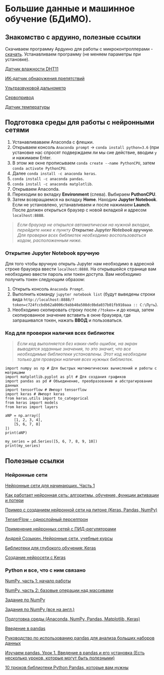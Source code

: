 # Большие данные и машинное обучение (БДиМО). 

## Знакомство с ардуино, полезные ссылки

Скачиваем программу Ардуино для работы с микроконтроллерами - [скачать](https://www.arduino.cc/download_handler.php).
Устанавливаем программу (не меняем параметры при установке).

[Датчик влажности DHT11](https://arduinomaster.ru/datchiki-arduino/datchiki-temperatury-i-vlazhnosti-dht11-dht22/)

[ИК-датчик обнаружения препятствий](http://coolcode.ru/arduino-infrakrasnyiy-datchik-obnaruzheniya-prepyatstviy-mh-series/)

[Ультразвуковой дальнометр](https://robotclass.ru/tutorials/arduino-sonic-hc-sr04/)

[Сервопривод](http://edurobots.ru/2014/04/arduino-servoprivod/)

[Датчик температуры](https://arduinomaster.ru/datchiki-arduino/arduino-ds18b20/)

## Подготовка среды для работы с нейронными сетями

1. Устанавливаваем Anaconda с флешки.
2. Открываем консоль `Anaconda prompt` -> `conda install python=3.6` (при установке нас спросят подверждаем ли мы сие действие, вводим `y` и нажимаем Enter.
3. В этом же окне прописываем `conda create --name PythonCPU`, затем `conda activate PythonCPU`.
4. Далее `conda install -c anaconda keras`.
5. `conda install -c anaconda pandas`.
6. `conda install -c anaconda matplotlib`.
7. Открываем Anaconda.
8. Переходим во вкладку **Environment** (слева). Выбираем **PuthonCPU**. 
9. Затем возвращаемся на вкладку **Home**. Находим **Jupyter Notebook**. Если не установлено, устанавливаем и после нажимаем **Launch**. После должен открыться браузер с новой вкладкой и адресом `localhost:8888`.
> *Если браузер не открылся автоматически на нужной вкладке, перейдите ниже к пункту **Открытие Jupyter Notebook вручную**.*
> *Для проверки всех библиотек необходимо воспользоваться кодом, расположенным ниже.*

### Открытие Jupyter Notebook вручную

Для того чтобы вручную открыть Jupyter нам необходимо в адресной строке браузера ввести `localhost:8888`. На открывшейся странице вам необходимо ввести пароль или токен доступа. Вам необходимо получить токен следующим образом:
1. Открыть консоль `Anaconda Prompt`.
2. Выполнить команду `jupyter notebook list` (будут выведены строки вида `http://localhost:8888/?token=c724fccbdb62a8006c9abb40a508dc0bda037b01fb910aaa :: C:\Путь`).
3. Необходимо скопировать строку после `/?token=` и до конца, затем скопированное значение вставить в окне браузера, где запрашивался токен, нажать **ВВОД** и пользоваться.

### Код для проверки наличия всех библиотек
> *Если код выполняется без каких-либо ошибок, на экран выводятся заданные значения, то это значит, что все необходимые библиотеки установлены. Этот код необходим только для проверки наличия всех нужных библиотек.*
```
import numpy as np # Для быстрых математических вычислений и работы с матрицами
import matplotlib.pyplot as plt # Для создания графиков
import pandas as pd # Объединение, преобразование и абстрагирование данных
import tensorflow # Импорт tensorflow
import keras # Импорт keras
from keras.utils import to_categorical
from keras import models
from keras import layers

aNP = np.array([
    [1, 2, 3, 4],
    [5, 6, 7, 8]
])
print(aNP)

my_series = pd.Series([5, 6, 7, 8, 9, 10])
print(my_series)
```

## Полезные ссылки 

### Нейронные сети

[Нейронные сети для начинающих. Часть 1](https://habr.com/ru/post/312450/)

[Как работает нейронная сеть: алгоритмы, обучение, функции активации и потери](https://neurohive.io/ru/osnovy-data-science/osnovy-nejronnyh-setej-algoritmy-obuchenie-funkcii-aktivacii-i-poteri/)

[Пример с созданием нейронной сети на питоне (Keras, Pandas, NumPy)](https://www.kaggle.com/arihant0497/try-shallow-before-going-deep)

[TenserFlow - однослойный персептрон](https://andreyex.ru/tensorflow-mashinnoe-obuchenie/tensorflow-odnoslojnyj-perseptron/)

[Применение нейронных сетей с ПИД-регуляторами](https://cyberleninka.ru/article/v/primenenie-neyrosetevyh-regulyatorov-v-sistemah-upravleniya-elektroprivodami)

[Андрей Созыкин. Нейронные сети, учебные курсы](https://www.asozykin.ru/)

[Библиотеки для глубокого обучения: Keras](https://habr.com/ru/company/ods/blog/325432/)

[Cоздание нейросети c Keras](https://neurohive.io/ru/tutorial/nejronnaya-set-keras-python/)

### Python и все, что с ним связано

[NumPy, часть 1: начало работы](https://pythonworld.ru/numpy/1.html)

[NumPy, часть 2: базовые операции над массивами](https://pythonworld.ru/numpy/2.html)

[Задание по NumPy](http://www.machinelearning.ru/wiki/images/5/58/MMP_Practicum_317_2015_1.pdf)

[Задания по NumPy (все на англ.)](https://www.w3resource.com/python-exercises/numpy/index.php)

[Подготовка среды (Anaconda, NumPy, Pandas, Matplotlib, Keras)](https://towardsdatascience.com/installing-keras-tensorflow-using-anaconda-for-machine-learning-44ab28ff39cb)

[Введение в pandas](https://khashtamov.com/ru/pandas-introduction/)

[Руководство по использованию pandas для анализа больших наборов данных](https://habr.com/ru/company/ruvds/blog/442516/)

[Изучаем pandas. Урок 1. Введение в pandas и его установка (Есть несколько уроков, которые могут быть полезными)](https://devpractice.ru/pandas-series-and-dataframe-part2/)

[10 трюков библиотеки Python Pandas, которые вам нужны](https://proglib.io/p/pandas-tricks/)
